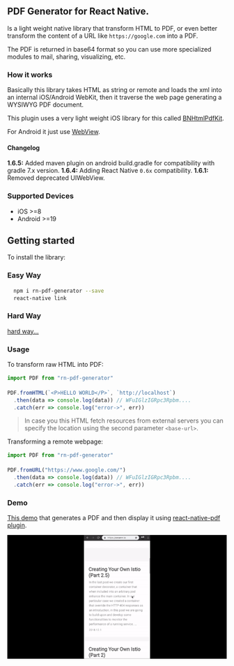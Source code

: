 ## PDF Generator for React Native.

Is a light weight native library that transform HTML to PDF, or even better transform the content of a URL like `https://google.com` into a PDF.

The PDF is returned in base64 format so you can use more specialized modules to mail, sharing, visualizing, etc.

### How it works

Basically this library takes HTML as string or remote and loads the xml into an internal iOS/Android WebKit, then it traverse the web page generating a WYSIWYG PDF document.

This plugin uses a very light weight iOS library for this called [ BNHtmlPdfKit](https://github.com/brentnycum/BNHtmlPdfKit).

For Android it just use [WebView](https://developer.android.com/reference/android/webkit/WebView).

#### Changelog

**1.6.5:** Added maven plugin on android build.gradle for compatibility with gradle 7.x version.
**1.6.4:** Adding React Native `0.6x` compatibility.
**1.6.1:** Removed deprecated UIWebView.

### Supported Devices

- iOS >=8
- Android >=19

## Getting started

To install the library:

### Easy Way

```sh
  npm i rn-pdf-generator --save
  react-native link
```

### Hard Way

[hard way...](https://facebook.github.io/react-native/docs/linking-libraries-ios)

### Usage

To transform raw HTML into PDF:

```javascript
import PDF from "rn-pdf-generator"

PDF.fromHTML(`<P>HELLO WORLD</P>`, `http://localhost`)
  .then(data => console.log(data)) // WFuIGlzIGRpc3Rpbm....
  .catch(err => console.log("error->", err))
```

> In case you this HTML fetch resources from external servers you can specify the location using the second parameter `<base-url>`.

Transforming a remote webpage:

```javascript
import PDF from "rn-pdf-generator"

PDF.fromURL("https://www.google.com/")
  .then(data => console.log(data)) // WFuIGlzIGRpc3Rpbm....
  .catch(err => console.log("error->", err))
```

### Demo

[This demo](https://github.com/cesarvr/react-native-pdf-generator-demo) that generates a PDF and then display it using [react-native-pdf plugin](https://www.npmjs.com/package/react-native-pdf).

![Demo](https://github.com/cesarvr/react-native-pdf-generator-demo/blob/master/demo-img/pdf_document.gif?raw=true)
